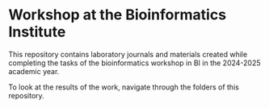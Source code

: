 # Workshop at the Bioinformatics Institute

This repository contains laboratory journals and materials created while completing the tasks of the bioinformatics workshop in BI in the 2024-2025 academic year.

To look at the results of the work, navigate through the folders of this repository.
